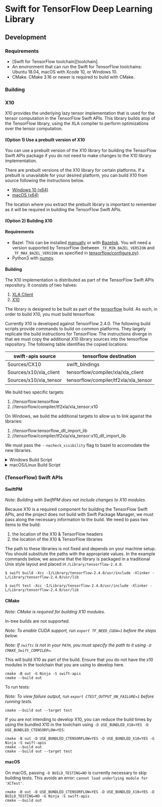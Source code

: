 # Swift for TensorFlow Deep Learning Library

## Development

### Requirements

* [Swift for TensorFlow toolchain][toolchain].
* An environment that can run the Swift for TensorFlow toolchains: Ubuntu 18.04, macOS with Xcode 10, or Windows 10.
* CMake.  CMake 3.16 or newer is required to build with CMake.

### Building

### X10

X10 provides the underlying lazy tensor implementation that is used for the
tensor computation in the TensorFlow Swift APIs. This library builds atop of
the TensorFlow library, using the XLA compiler to perform optimizations over
the tensor computation.

#### (Option 1) Use a prebuilt version of X10

You can use a prebuilt version of the X10 library for building the TensorFlow
Swift APIs package if you do not need to make changes to the X10 library
implementation.

There are prebuilt versions of the X10 library for certain platforms. If a
prebuilt is unavailable for your desired platform, you can build X10 from
source following the instructions below.

- [Windows 10 (x64)](https://artprodeus21.artifacts.visualstudio.com/A8fd008a0-56bc-482c-ba46-67f9425510be/3133d6ab-80a8-4996-ac4f-03df25cd3224/_apis/artifact/cGlwZWxpbmVhcnRpZmFjdDovL2NvbXBuZXJkL3Byb2plY3RJZC8zMTMzZDZhYi04MGE4LTQ5OTYtYWM0Zi0wM2RmMjVjZDMyMjQvYnVpbGRJZC80Mzc2OC9hcnRpZmFjdE5hbWUvdGVuc29yZmxvdy13aW5kb3dzLXg2NA2/content?format=zip)
- [macOS (x64)](https://artprodeus21.artifacts.visualstudio.com/A8fd008a0-56bc-482c-ba46-67f9425510be/3133d6ab-80a8-4996-ac4f-03df25cd3224/_apis/artifact/cGlwZWxpbmVhcnRpZmFjdDovL2NvbXBuZXJkL3Byb2plY3RJZC8zMTMzZDZhYi04MGE4LTQ5OTYtYWM0Zi0wM2RmMjVjZDMyMjQvYnVpbGRJZC80Mzc2OC9hcnRpZmFjdE5hbWUvdGVuc29yZmxvdy1kYXJ3aW4teDY00/content?format=zip)

The location where you extract the prebuilt library is important to remember
as it will be required in building the TensorFlow Swift APIs.

#### (Option 2) Building X10

#### Requirements

* Bazel. This can be installed [manually][bazel] or with
[Bazelisk][bazelisk]. You will need a version supported by TensorFlow
(between `_TF_MIN_BAZEL_VERSION` and `_TF_MAX_BAZEL_VERSION` as specified in
[tensorflow/configure.py][configure.py]).
* Python3 with [numpy][numpy].

#### Building

The X10 implementation is distributed as part of the TensorFlow Swift APIs
repository. It consists of two halves:

1. [XLA Client](Sources/x10/xla_client)
1. [X10](Sources/x10/xla_tensor)

The library is designed to be built as part of the
[tensorflow](https://github.com/tensorflow/tensorflow) build. As such, in
order to build X10, you must build tensorflow.

Currently X10 is developed against TensorFlow 2.4.0. The following build
scripts provide commands to build on common platforms. They largely replicate
the build instructions for TensorFlow. The instructions diverge in that we
must copy the additional X10 library sources into the tensorflow repository.
The following table identifies the copied locations:

| swift-apis source | tensorflow destination |
|-------------------|------------------------|
| Sources/CX10      | swift_bindings         |
| Sources/x10/xla_client | tensorflow/compiler/xla/xla_client |
| Sources/x10/xla_tensor | tensorflow/compiler/tf2xla/xla_tensor |

We build two specific targets:
1. //tensorflow:tensorflow
1. //tensorflow/compiler/tf2xla/xla_tensor:x10

On Windows, we build the additional targets to allow us to link against the
libraries:
1. //tensorflow:tensorflow_dll_import_lib
1. //tensorflow/compiler/tf2xla/xla_tensor:x10_dll_import_lib 

We must pass the `--nocheck_visibility` flag to bazel to accomodate the new
libraries.

<details>
    <summary>Windows Build Script</summary>


*Note: This must be executed in the x64 Native Developer Command Prompt*

```cmd
:: clone swift-apis
git clone git://github.com/tensorflow/swift-apis
:: checkout tensorflow
git clone --depth 1 --no-tags git://github.com/tensorflow/tensorflow
git -C tensorflow checkout refs/tags/v2.4.0

:: copy X10
copy swift-apis\Sources\CX10 tensorflow\swift_bindings
copy swift-apis\Sources\x10\xla_client tensorflow\tensorflow\compiler\xla\xla_client
copy swift-apis\Sources\x10\xla_tensor tensorflow\tensorflow\compiler\tf2xla\xla_tensor
:: configure path - we need the Git tools in the path
path %ProgramFiles%\Git\usr\bin;%PATH%
:: ensure that python dependencies are available
python -m pip install --user numpy six
:: configure X10/TensorFlow
set TF_ENABLE_XLA=1
set TF_NEED_ROCM=0
set TF_NEED_CUDA=0
set TF_CUDA_COMPUTE_CAPABILITIES=7.5
set CC_OPT_FLAGS="/arch:AVX /D_USE_MATH_DEFINES"
set TF_OVERRIDE_EIGEN_STRONG_INLINE=1
.\tensorflow\configure.py
:: build
set BAZEL_SH=%ProgramFiles%\Git\usr\bin\bash.exe
set BAZEL_VC=%VCINSTALLDIR%
bazel --output_user_root %CD%/caches/bazel/tensorflow build -c opt --copt /D_USE_MATH_DEFINES --define framework_shared_object=false --config short_logs --nocheck_visibility //tensorflow:tensorflow //tensorflow:tensorflow_dll_import_lib //tensorflow/compiler/tf2xla/xla_tensor:x10 //tensorflow/compiler/tf2xla/xla_tensor:x10_dll_import_lib
:: terminate bazel daemon
bazel --output_user_root %CD%/caches/bazel/tensorflow shutdown

:: package
set DESTDIR=%CD%\Library\tensorflow-windows-%VSCMD_ARG_TGT_ARCH%\tensorflow-2.4.0

md %DESTDIR\usr\bin
copy tensorflow\bazel-bin\tensorflow\tensorflow.dll %DESTDIR%\usr\bin\
copy tensorflow\bazel-bin\tensorflow\compiler\tf2xla\xla_tensor\x10.dll %DESTDIR%\usr\bin\

md %DESTDIR%\usr\lib
copy tensorflow\bazel-out\%VSCMD_ARG_TGT_ARCH%_windows-opt\bin\tensorflow\tensorflow.lib %DESTDIR%\usr\lib\
copy tensorflow\bazel-out\%VSCMD_ARG_TGT_ARCH%_windows-opt\bin\tensorflow\compiler\tf2xla\xla_tensor\x10.lib %DESTDIR%\usr\lib\

md %DESTDIR%\usr\include\tensorflow\c
copy tensorflow\tensorflow\c\c_api.h %DESTDIR%\usr\include\tensorflow\c\
copy tensorflow\tensorflow\c\c_api_experimental.h %DESTDIR%\usr\include\tensorflow\c\
copy tensorflow\tensorflow\c\tf_attrtype.h %DESTDIR%\usr\include\tensorflow\c\
copy tensorflow\tensorflow\c\tf_datatype.h %DESTDIR%\usr\include\tensorflow\c\
copy tensorflow\tensorflow\c\tf_file_statistics.h %DESTDIR%\usr\include\tensorflow\c\
copy tensorflow\tensorflow\c\tf_status.h %DESTDIR%\usr\include\tensorflow\c\
copy tensorflow\tensorflow\c\tf_tensor.h %DESTDIR%\usr\include\tensorflow\c\

md %DESTDIR%\usr\include\tensorflow\c\eager
cp tensorflow\tensorflow\c\eager\c_api.h %DESTDIR%\usr\include\tensorflow\c\eager\

md %DESTDIR%\usr\include\x10
copy swift-apis\Sources\x10\swift_bindings\device_wrapper.h %DESTDIR%\usr\include\x10\
copy swift-apis\Sources\x10\swift_bindings\xla_tensor_tf_ops.h %DESTDIR%\usr\include\x10\
copy swift-apis\Sources\x10\swift_bindings\xla_tensor_wrapper.h %DESTDIR%\usr\include\x10\

md %DESTDIR%\usr\share
copy tensorflow\bazel-out\%VSCMD_ARG_TGT_ARCH%_windows-opt\bin\tensorflow\tensorflow_filtered_def_file.def %DESTDIR%\usr\share
```
</details>

<details>
    <summary>macOS/Linux Build Script</summary>

```bash
# clone swift-apis
git clone git://github.com/tensorflow/swift-apis
# checkout tensorflow
git clone --depth 1 --no-tags git://github.com/tensorflow/tensorflow
git -C tensorflow checkout refs/tags/v2.4.0

# copy X10
cp -ar swift-apis/Sources/CX10 tensorflow/swift_bindings
cp -ar swift-apis/Sources/x10/xla_client tensorflow/tensorflow/compiler/xla/xla_client
cp -ar swift-apis/Sources/x10/xla_tensor tensorflow/tensorflow/compiler/tf2xla/xla_tensor
# ensure that python dependencies are available
python -m pip install --user numpy six
# configure X10/TensorFlow
export PYTHON_BIN_PATH=$(which python)
export USE_DEFAULT_PYTHON_LIB_PATH=1
export TF_NEED_OPENCL_SYCL=0
export TF_DOWNLOAD_CLANG=0
export TF_SET_ANDROID_WORKSPACE=0
export TF_CONFIGURE_IOS=0 
export TF_ENABLE_XLA=1
export TF_NEED_ROCM=0
export TF_NEED_CUDA=0
export TF_CUDA_COMPUTE_CAPABILITIES=7.5
export CC_OPT_FLAGS="-march=native"
./tensorflow/configure.py
bazel --output_user_root ${PWD}/caches/bazel/tensorflow build -c opt --define framework_shared_object=false --config short_logs --nocheck_visibility //tensorflow:tensorflow //tensorflow/compiler/tf2xla/xla_tensor:x10
# terminate bazel daemon
bazel --output_user_root ${PWD}/caches/bazel/tensorflow shutdown

# package
DESTDIR=${PWD}/Library/tensorflow-$(echo $(uname -s) | tr 'A-Z' 'a-z')-$(uname -m)/tensorflow-2.4.0

mkdir -p ${DESTDIR}/usr/lib
cp tensorflow/bazel-bin/tensorflow/libtensorflow-2.4.0.(dylib|so) ${DESTDIR}/usr/lib/
cp tensorflow/bazel-bin/tensorflow/compiler/tf2xla/xla_tensor/libx10.(dylib|so) ${DESTDIR}/usr/lib/

mkdir -p ${DESTDIR}/usr/include/tensorflow/c
cp tensorflow/tensorflow/c/c_api.h ${DESTDIR}/usr/include/tensorflow/c/
cp tensorflow/tensorflow/c/c_api_experimental.h ${DESTDIR}/usr/include/tensorflow/c/
cp tensorflow/tensorflow/c/tf_attrtype.h ${DESTDIR}/usr/include/tensorflow/c/
cp tensorflow/tensorflow/c/tf_datatype.h ${DESTDIR}/usr/include/tensorflow/c/
cp tensorflow/tensorflow/c/tf_file_statistics.h ${DESTDIR}/usr/include/tensorflow/c/
cp tensorflow/tensorflow/c/tf_status.h ${DESTDIR}/usr/include/tensorflow/c/
cp tensorflow/tensorflow/c/tf_tensor.h ${DESTDIR}/usr/include/tensorflow/c/

mkdir -p ${DESTDIR}/usr/include/tensorflow/c/eager
cp tensorflow/tensorflow/c/eager/c_api.h ${DESTDIR}/usr/include/tensorflow/c/eager/

mkdir -p ${DESTDIR}/usr/include/x10
cp swift-apis/Sources/x10/swift_bindings/device_wrapper.h ${DESTDIR}/usr/include/x10/
cp swift-apis/Sources/x10/swift_bindings/xla_tensor_tf_ops.h ${DESTDIR}/usr/include/x10/
cp swift-apis/Sources/x10/swift_bindings/xla_tensor_wrapper.h ${DESTDIR}/usr/include/x10/
```
</details>

### (TensorFlow) Swift APIs

#### SwiftPM

*Note: Building with SwiftPM does not include changes to X10 modules.*

Because X10 is a required component for building the TensorFlow Swift APIs,
and the project does not build with Swift Package Manager, we must pass along
the necessary information to the build. We need to pass two items to the
build:

1. the location of the X10 & TensorFlow headers
1. the location of the X10 & TensorFlow libraries

The path to these libraries is not fixed and depends on your machine setup.
You should substitute the paths with the appropriate values. In the example
commands below, we assume that the library is packaged in a traditional Unix
style layout and placed in `/Library/tensorflow-2.4.0`.

```shell
$ swift build -Xcc -I/Library/tensorflow-2.4.0/usr/include -Xlinker -L/Library/tensorflow-2.4.0/usr/lib
```

```shell
$ swift test -Xcc -I/Library/tensorflow-2.4.0/usr/include -Xlinker -L/Library/tensorflow-2.4.0/usr/lib
```

#### CMake

*Note: CMake is required for building X10 modules.*

In-tree builds are not supported.  

*Note: To enable CUDA support, run `export TF_NEED_CUDA=1` before the steps below.*

*Note: If `swiftc` is not in your `PATH`, you must specify the path to it using
`-D CMAKE_Swift_COMPILER=`.*

This will build X10 as part of the build.  Ensure that you do not have the
x10 modules in the toolchain that you are using to develop here.

```shell
cmake -B out -G Ninja -S swift-apis
cmake --build out
```

To run tests:

*Note: To view failure output, run `export CTEST_OUTPUT_ON_FAILURE=1` before
running tests.*

```shell
cmake --build out --target test
```

If you are not intending to develop X10, you can reduce the build times by
using the bundled X10 in the toolchain using
`-D USE_BUNDLED_X10=YES -D USE_BUNDLED_CTENSORFLOW=YES`:

```shell
cmake -B out -D USE_BUNDLED_CTENSORFLOW=YES -D USE_BUNDLED_X10=YES -G Ninja -S swift-apis
cmake --build out
cmake --build out --target test
```

#### macOS

On macOS, passing `-D BUILD_TESTING=NO` is currently necessary to skip building
tests. This avoids an error: `cannot load underlying module for 'XCTest'`.

```shell
cmake -B out -D USE_BUNDLED_CTENSORFLOW=YES -D USE_BUNDLED_X10=YES -D BUILD_TESTING=NO -G Ninja -S swift-apis
cmake --build out
```

[bazel]: https://docs.bazel.build/versions/master/install.html
[bazelisk]: https://github.com/bazelbuild/bazelisk
[configure.py]: https://github.com/tensorflow/tensorflow/blob/master/configure.py
[numpy]: https://numpy.org/